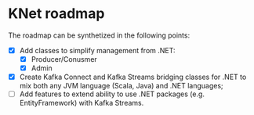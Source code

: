 # KNet roadmap

The roadmap can be synthetized in the following points:

* [X] Add classes to simplify management from .NET:
  * [X] Producer/Conusmer
  * [X] Admin
  
* [X] Create Kafka Connect and Kafka Streams bridging classes for .NET to mix both any JVM language (Scala, Java) and .NET languages;
* [ ] Add features to extend ability to use .NET packages (e.g. EntityFramework) with Kafka Streams.
